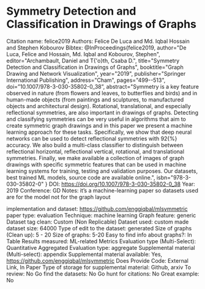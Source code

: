 # Symmetry Detection and Classification in Drawings of Graphs

Citation name: felice2019
Authors: Felice De Luca and Md. Iqbal Hossain and Stephen Kobourov
Bibtex: @InProceedings{felice2019,
author="De Luca, Felice
and Hossain, Md. Iqbal
and Kobourov, Stephen",
editor="Archambault, Daniel
and T{\'o}th, Csaba D.",
title="Symmetry Detection and Classification in Drawings of Graphs",
booktitle="Graph Drawing and Network Visualization",
year="2019",
publisher="Springer International Publishing",
address="Cham",
pages="499--513",
doi=”10.1007/978-3-030-35802-0_38”,
abstract="Symmetry is a key feature observed in nature (from flowers and leaves, to butterflies and birds) and in human-made objects (from paintings and sculptures, to manufactured objects and architectural design). Rotational, translational, and especially reflectional symmetries, are also important in drawings of graphs. Detecting and classifying symmetries can be very useful in algorithms that aim to create symmetric graph drawings and in this paper we present a machine learning approach for these tasks. Specifically, we show that deep neural networks can be used to detect reflectional symmetries with 92{\%} accuracy. We also build a multi-class classifier to distinguish between reflectional horizontal, reflectional vertical, rotational, and translational symmetries. Finally, we make available a collection of images of graph drawings with specific symmetric features that can be used in machine learning systems for training, testing and validation purposes. Our datasets, best trained ML models, source code are available online.",
isbn="978-3-030-35802-0"
}
DOI: https://doi.org/10.1007/978-3-030-35802-0_38
Year: 2019
Conference: GD
Notes: it’s a machine-learning paper so datasets used are for the model not for the graph layout

implementation and dataset: https://github.com/enggiqbal/mlsymmetric
paper type: evaluation
Technique: machine learning
Graph feature: generic
Dataset tag clean: Custom (Non Replicable)
Dataset used: custom made
dataset size: 64000
Type of edit to the dataset: generated
Size of graphs (Clean up): 5 - 20
Size of graphs: 5-20
Easy to find info about graphs?: In Table
Results measured: ML-related Metrics
Evaluation type (Multi-Select): Quantitative Aggregated
Evaluation type: aggregate
Supplemental material (Multi-select): appendix
Supplemental material available: Yes, https://github.com/enggiqbal/mlsymmetric
Does Provide Code: External Link, In Paper
Type of storage for supplemental material: Github, arxiv
To review: No
Go find the datasets: No
Go hunt for citations: No
Great example: No